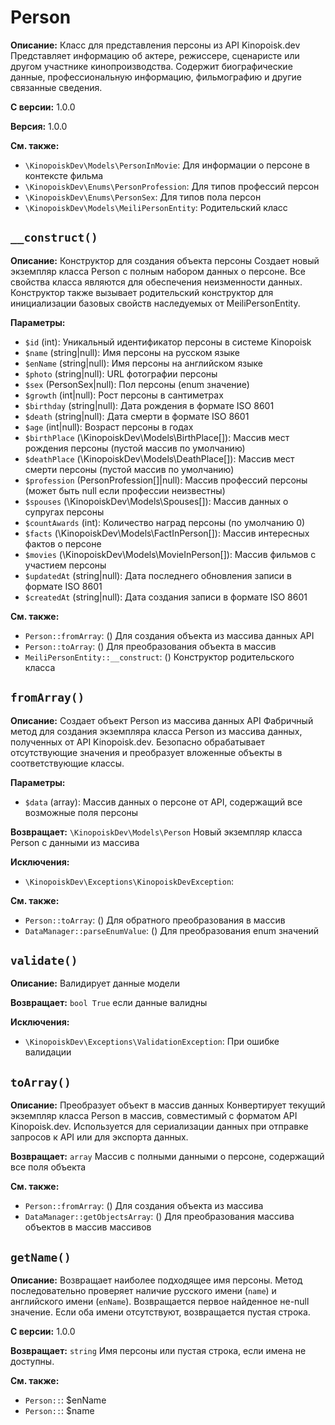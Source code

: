 # Person

**Описание:** Класс для представления персоны из API Kinopoisk.dev
Представляет информацию об актере, режиссере, сценаристе или другом участнике
кинопроизводства. Содержит биографические данные, профессиональную информацию,
фильмографию и другие связанные сведения.

**С версии:** 1.0.0

**Версия:** 1.0.0

**См. также:**

* `\KinopoiskDev\Models\PersonInMovie`: Для информации о персоне в контексте фильма
* `\KinopoiskDev\Enums\PersonProfession`: Для типов профессий персон
* `\KinopoiskDev\Enums\PersonSex`: Для типов пола персон
* `\KinopoiskDev\Models\MeiliPersonEntity`: Родительский класс

## `__construct()`

**Описание:** Конструктор для создания объекта персоны
Создает новый экземпляр класса Person с полным набором данных о персоне.
Все свойства класса являются для обеспечения неизменности данных.
Конструктор также вызывает родительский конструктор для инициализации
базовых свойств наследуемых от MeiliPersonEntity.

**Параметры:**

* `$id` (int): Уникальный идентификатор персоны в системе Kinopoisk
* `$name` (string|null): Имя персоны на русском языке
* `$enName` (string|null): Имя персоны на английском языке
* `$photo` (string|null): URL фотографии персоны
* `$sex` (PersonSex|null): Пол персоны (enum значение)
* `$growth` (int|null): Рост персоны в сантиметрах
* `$birthday` (string|null): Дата рождения в формате ISO 8601
* `$death` (string|null): Дата смерти в формате ISO 8601
* `$age` (int|null): Возраст персоны в годах
* `$birthPlace` (\KinopoiskDev\Models\BirthPlace[]): Массив мест рождения персоны (пустой массив по умолчанию)
* `$deathPlace` (\KinopoiskDev\Models\DeathPlace[]): Массив мест смерти персоны (пустой массив по умолчанию)
* `$profession` (PersonProfession[]|null): Массив профессий персоны (может быть null если профессии неизвестны)
* `$spouses` (\KinopoiskDev\Models\Spouses[]): Массив данных о супругах персоны
* `$countAwards` (int): Количество наград персоны (по умолчанию 0)
* `$facts` (\KinopoiskDev\Models\FactInPerson[]): Массив интересных фактов о персоне
* `$movies` (\KinopoiskDev\Models\MovieInPerson[]): Массив фильмов с участием персоны
* `$updatedAt` (string|null): Дата последнего обновления записи в формате ISO 8601
* `$createdAt` (string|null): Дата создания записи в формате ISO 8601

**См. также:**

* `Person::fromArray`: () Для создания объекта из массива данных API
* `Person::toArray`: () Для преобразования объекта в массив
* `MeiliPersonEntity::__construct`: () Конструктор родительского класса

## `fromArray()`

**Описание:** Создает объект Person из массива данных API
Фабричный метод для создания экземпляра класса Person из массива данных,
полученных от API Kinopoisk.dev. Безопасно обрабатывает отсутствующие
значения и преобразует вложенные объекты в соответствующие классы.

**Параметры:**

* `$data` (array): Массив данных о персоне от API, содержащий все возможные поля персоны

**Возвращает:** `\KinopoiskDev\Models\Person` Новый экземпляр класса Person с данными из массива

**Исключения:**

* `\KinopoiskDev\Exceptions\KinopoiskDevException`: 

**См. также:**

* `Person::toArray`: () Для обратного преобразования в массив
* `DataManager::parseEnumValue`: () Для преобразования enum значений

## `validate()`

**Описание:** Валидирует данные модели

**Возвращает:** `bool True` если данные валидны

**Исключения:**

* `\KinopoiskDev\Exceptions\ValidationException`: При ошибке валидации

## `toArray()`

**Описание:** Преобразует объект в массив данных
Конвертирует текущий экземпляр класса Person в массив,
совместимый с форматом API Kinopoisk.dev. Используется для сериализации
данных при отправке запросов к API или для экспорта данных.

**Возвращает:** `array` Массив с полными данными о персоне, содержащий все поля объекта

**См. также:**

* `Person::fromArray`: () Для создания объекта из массива
* `DataManager::getObjectsArray`: () Для преобразования массива объектов в массив массивов

## `getName()`

**Описание:** Возвращает наиболее подходящее имя персоны.
Метод последовательно проверяет наличие русского имени (`name`) и английского имени (`enName`).
Возвращается первое найденное не-null значение. Если оба имени отсутствуют,
возвращается пустая строка.

**С версии:** 1.0.0

**Возвращает:** `string` Имя персоны или пустая строка, если имена не доступны.

**См. также:**

* `Person::`: $enName
* `Person::`: $name

